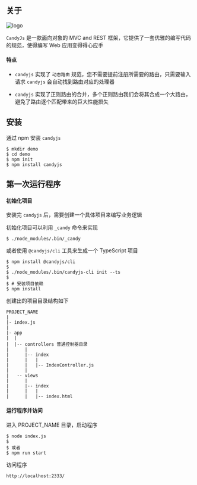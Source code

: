 ## 关于

![logo](../candy.png)

`CandyJs` 是一款面向对象的 MVC and REST 框架，它提供了一套优雅的编写代码的规范，使得编写 Web 应用变得得心应手

#### 特点

+ `candyjs` 实现了 `动态路由` 规范，您不需要提前注册所需要的路由，只需要输入请求 `candyjs` 会自动找到路由对应的处理器

+ `candyjs` 实现了正则路由的合并，多个正则路由我们会将其合成一个大路由，避免了路由逐个匹配带来的巨大性能损失

## 安装

通过 npm 安装 `candyjs`

```shell
$ mkdir demo
$ cd demo
$ npm init
$ npm install candyjs
```

## 第一次运行程序

#### 初始化项目

安装完 `candyjs` 后，需要创建一个具体项目来编写业务逻辑

初始化项目可以利用 `_candy` 命令来实现

```shell
$ ./node_modules/.bin/_candy
```

或者使用 `@candyjs/cli` 工具来生成一个 TypeScript 项目

```shell
$ npm install @candyjs/cli
$
$ ./node_modules/.bin/candyjs-cli init --ts
$
$ # 安装项目依赖
$ npm install
```

创建出的项目目录结构如下

```
PROJECT_NAME
|
|- index.js
|
|- app
|  |
|  |-- controllers 普通控制器目录
|      |
|      |-- index
|      |   |
|      |   |-- IndexController.js
|      |
|   -- views
|      |
|      |-- index
|      |   |
|      |   |-- index.html
```

#### 运行程序并访问

进入 PROJECT_NAME 目录，启动程序

```shell
$ node index.js
$
$ 或者
$ npm run start
```

访问程序

```
http://localhost:2333/
```
